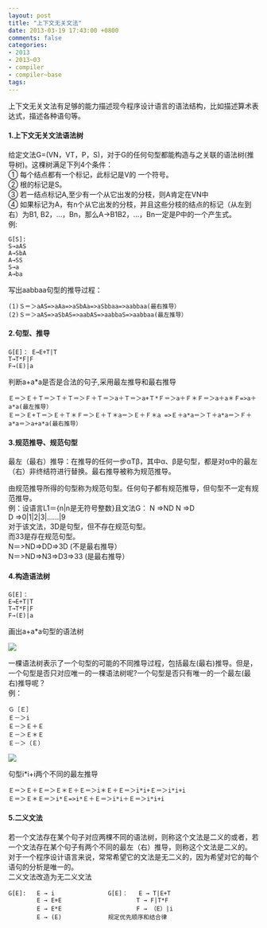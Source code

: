 ```yaml
---
layout: post
title: "上下文无关文法"
date: 2013-03-19 17:43:00 +0800
comments: false
categories:
- 2013
- 2013~03
- compiler
- compiler~base
tags:
---
```

  上下文无关文法有足够的能力描述现今程序设计语言的语法结构，比如描述算术表达式，描述各种语句等。  
#### 1.上下文无关文法语法树
  给定文法G=(VN，VT，P，S)，对于G的任何句型都能构造与之关联的语法树(推导树)。这棵树满足下列4个条件：  
  ① 每个结点都有一个标记，此标记是V的 一个符号。  
  ② 根的标记是S。  
  ③ 若一结点标记A,至少有一个从它出发的分枝，则A肯定在VN中  
  ④ 如果标记为A，有n个从它出发的分枝，并且这些分枝的结点的标记（从左到右）为B1, B2，…，Bn，那么A→B1B2，…，Bn一定是P中的一个产生式。  
例: 
```
G[S]:
S→aAS
A→SbA
A→SS
S→a
A→ba
```
写出aabbaa句型的推导过程：
```
(1)Ｓ＝＞aAS=>aAa=>aSbAa=>aSbbaa=>aabbaa(最右推导）
(2)Ｓ＝＞aAS=>aSbAS=>aabAS=>aabbaS=>aabbaa(最左推导）
```

#### 2.句型、推导
```
G[E]： E→E+T|T
T→T*F|F
F→(E)|a
```
  判断a+a*a是否是合法的句子,采用最左推导和最右推导
```
Ｅ＝＞Ｅ＋Ｔ＝＞Ｔ＋Ｔ＝＞Ｆ＋Ｔ＝＞a＋Ｔ＝＞a+Ｔ*Ｆ＝＞a＋Ｆ＊Ｆ＝＞a＋a＊Ｆ=>a＋a*a(最左推导）
Ｅ＝＞Ｅ+Ｔ＝＞Ｅ＋Ｔ＊Ｆ＝＞Ｅ＋Ｔ＊a＝＞Ｅ＋Ｆ＊a =>Ｅ＋a*a＝＞Ｔ＋a*a＝＞Ｆ＋a*a＝＞a+a*a(最右推导）
```             

#### 3.规范推导、规范句型
  最左（最右）推导：在推导的任何一步αTβ，其中α、β是句型，都是对α中的最左（右）非终结符进行替换。最右推导被称为规范推导。

  由规范推导所得的句型称为规范句型。任何句子都有规范推导，但句型不一定有规范推导。  
例：设语言L1＝{n|n是无符号整数}且文法G：  N =>ND N =>D  
D =>0|1|2|3|……|9  
对于该文法，3D是句型，但不存在规范句型。   
而33是存在规范句型。   
N＝>ND=>DD=>3D (不是最右推导）   
N＝>ND=>N3=>D3=>33 (是最右推导）   

#### 4.构造语法树
```
G[E]：
E→E+T|T
T→T*F|F
F→(E)|a
```
画出a+a*a句型的语法树 

![](/images/compiler/2013-03-19-1.jpg)

  一棵语法树表示了一个句型的可能的不同推导过程，包括最左(最右)推导。但是，一个句型是否只对应唯一的一棵语法树呢?一个句型是否只有唯一的一个最左(最右)推导呢？  
例：
```
Ｇ［Ｅ］
Ｅ－＞i
Ｅ－＞Ｅ＋Ｅ
Ｅ－＞Ｅ＊Ｅ
Ｅ－＞（Ｅ）
```

![](/images/compiler/2013-03-19-1.jpg)

句型i*i+i两个不同的最左推导
```
Ｅ＝＞Ｅ＋Ｅ＝＞Ｅ＊Ｅ＋Ｅ＝＞i＊Ｅ＋Ｅ＝＞i*i+Ｅ＝＞i*i+i
Ｅ＝＞Ｅ＊Ｅ＝＞i*Ｅ=>i*Ｅ＋Ｅ＝＞i*i＋Ｅ＝＞i*i+i
```

#### 5.二义文法
  若一个文法存在某个句子对应两棵不同的语法树，则称这个文法是二义的或者，若一个文法存在某个句子有两个不同的最左（右）推导，则称这个文法是二义的。  
  对于一个程序设计语言来说，常常希望它的文法是无二义的，因为希望对它的每个语句的分析是唯一的。   
二义文法改造为无二义文法 
```
G[E]:	E → i				G[E]：	E → T|E+T
		E → E+E						T → F|T*F
		E → E*E						F → （E）|i
		E → (E)				规定优先顺序和结合律 
```

